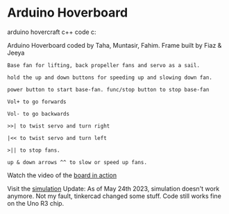 # Arduino Hoverboard
arduino hovercraft c++ code c:

 Arduino Hoverboard coded by Taha, Muntasir, Fahim. Frame built by Fiaz & Jeeya
```
Base fan for lifting, back propeller fans and servo as a sail. 

hold the up and down buttons for speeding up and slowing down fan.

power button to start base-fan. func/stop button to stop base-fan

Vol+ to go forwards

Vol- to go backwards

>>| to twist servo and turn right

|<< to twist servo and turn left

>|| to stop fans.

up & down arrows ^^ to slow or speed up fans.

```
Watch the video of the [board in action](https://www.youtube.com/watch?v=kxlDmpPKte0&feature=youtu.be)

Visit the [simulation](https://www.tinkercad.com/things/j15bWvB8MbI)
Update: As of May 24th 2023, simulation doesn't work anymore. Not my fault, tinkercad changed some stuff. Code still works fine on the Uno R3 chip.
